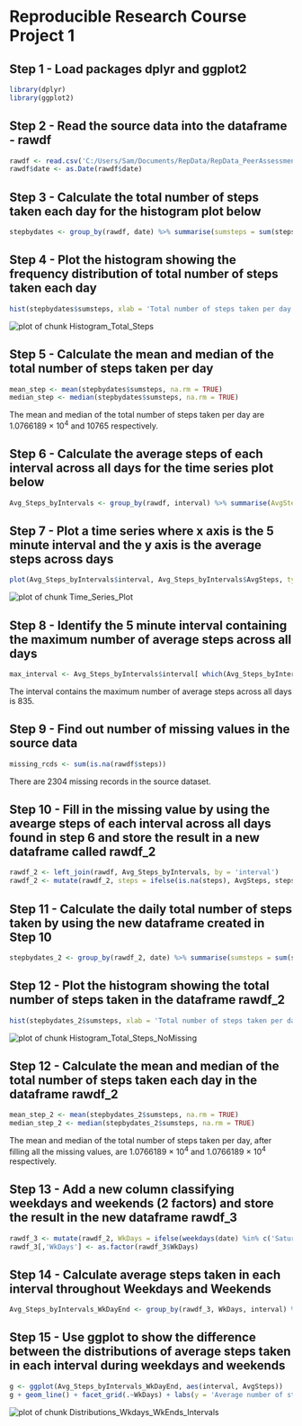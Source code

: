 # Reproducible Research Course Project 1

## Step 1 - Load packages dplyr and ggplot2


```r
library(dplyr)
library(ggplot2)
```

## Step 2 - Read the source data into the dataframe - rawdf


```r
rawdf <- read.csv('C:/Users/Sam/Documents/RepData/RepData_PeerAssessment1/activity.csv', na.strings = "NA")
rawdf$date <- as.Date(rawdf$date)
```

## Step 3 - Calculate the total number of steps taken each day for the histogram plot below


```r
stepbydates <- group_by(rawdf, date) %>% summarise(sumsteps = sum(steps))
```

## Step 4 - Plot the histogram showing the frequency distribution of total number of steps taken each day


```r
hist(stepbydates$sumsteps, xlab = 'Total number of steps taken per day', main = 'Histogram of total number of steps taken per day')
```

![plot of chunk Histogram_Total_Steps](figure/Histogram_Total_Steps-1.png)

## Step 5 - Calculate the mean and median of the total number of steps taken per day


```r
mean_step <- mean(stepbydates$sumsteps, na.rm = TRUE)
median_step <- median(stepbydates$sumsteps, na.rm = TRUE)
```

The mean and median of the total number of steps taken per day are 1.0766189 &times; 10<sup>4</sup> and 10765 respectively.

## Step 6 - Calculate the average steps of each interval across all days for the time series plot below


```r
Avg_Steps_byIntervals <- group_by(rawdf, interval) %>% summarise(AvgSteps = mean(steps, na.rm = TRUE))
```

## Step 7 - Plot a time series where x axis is the 5 minute interval and the y axis is the average steps across days


```r
plot(Avg_Steps_byIntervals$interval, Avg_Steps_byIntervals$AvgSteps, type = 'l', xlab = 'Interval', ylab = 'Average number of steps taken', main = 'Average daily activity pattern')
```

![plot of chunk Time_Series_Plot](figure/Time_Series_Plot-1.png)

## Step 8 - Identify the 5 minute interval containing the maximum number of average steps across all days


```r
max_interval <- Avg_Steps_byIntervals$interval[ which(Avg_Steps_byIntervals$AvgSteps == max(Avg_Steps_byIntervals$AvgSteps))]
```

The interval contains the maximum number of average steps across all days is 835.

## Step 9 - Find out number of missing values in the source data


```r
missing_rcds <- sum(is.na(rawdf$steps))
```

There are 2304 missing records in the source dataset.

## Step 10 - Fill in the missing value by using the avearge steps of each interval across all days found in step 6 and store the result in a new dataframe called rawdf_2


```r
rawdf_2 <- left_join(rawdf, Avg_Steps_byIntervals, by = 'interval')
rawdf_2 <- mutate(rawdf_2, steps = ifelse(is.na(steps), AvgSteps, steps))
```

## Step 11 - Calculate the daily total number of steps taken by using the new dataframe created in Step 10


```r
stepbydates_2 <- group_by(rawdf_2, date) %>% summarise(sumsteps = sum(steps))
```

## Step 12 - Plot the histogram showing the total number of steps taken in the dataframe rawdf_2


```r
hist(stepbydates_2$sumsteps, xlab = 'Total number of steps taken per day', main = 'Histogram of total number of steps taken per day - NA filled')
```

![plot of chunk Histogram_Total_Steps_NoMissing](figure/Histogram_Total_Steps_NoMissing-1.png)

## Step 12 - Calculate the mean and median of the total number of steps taken each day in the dataframe rawdf_2


```r
mean_step_2 <- mean(stepbydates_2$sumsteps, na.rm = TRUE)
median_step_2 <- median(stepbydates_2$sumsteps, na.rm = TRUE)
```

The mean and median of the total number of steps taken per day, after filling all the missing values, are 1.0766189 &times; 10<sup>4</sup> and 1.0766189 &times; 10<sup>4</sup> respectively.

## Step 13 - Add a new column classifying weekdays and weekends (2 factors) and store the result in the new dataframe rawdf_3


```r
rawdf_3 <- mutate(rawdf_2, WkDays = ifelse(weekdays(date) %in% c('Saturday', 'Sunday'), 'weekend', 'weekday'))
rawdf_3[,'WkDays'] <- as.factor(rawdf_3$WkDays)
```

## Step 14 - Calculate average steps taken in each interval throughout Weekdays and Weekends


```r
Avg_Steps_byIntervals_WkDayEnd <- group_by(rawdf_3, WkDays, interval) %>% summarise(AvgSteps = mean(steps, na.rm = TRUE))
```

## Step 15 - Use ggplot to show the difference between the distributions of average steps taken in each interval during weekdays and weekends


```r
g <- ggplot(Avg_Steps_byIntervals_WkDayEnd, aes(interval, AvgSteps))
g + geom_line() + facet_grid(.~WkDays) + labs(y = 'Average number of steps taken', title = 'Activity patterns in weekdays and weekends')
```

![plot of chunk Distributions_Wkdays_WkEnds_Intervals](figure/Distributions_Wkdays_WkEnds_Intervals-1.png)
